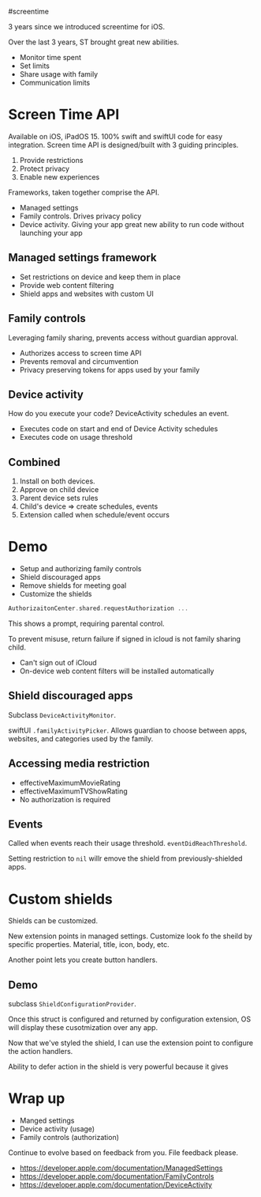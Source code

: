 #screentime

3 years since we introduced screentime for iOS.

Over the last 3 years, ST brought great new abilities.

* Monitor time spent
* Set limits
* Share usage with family
* Communication limits

# Screen Time API
Available on iOS, iPadOS 15.
100% swift and swiftUI code for easy integration.
Screen time API is designed/built with 3 guiding principles.

1.  Provide restrictions
2.  Protect privacy
3.  Enable new experiences

Frameworks, taken together comprise the API.

* Managed settings
* Family controls.  Drives privacy policy
* Device activity.  Giving your app great new ability to run code without launching your app

## Managed settings framework
* Set restrictions on device and keep them in place
* Provide web content filtering
* Shield apps and websites with custom UI

## Family controls
Leveraging family sharing, prevents access without guardian approval.

* Authorizes access to screen time API
* Prevents removal and circumvention
* Privacy preserving tokens for apps used by your family

## Device activity
How do you execute your code?  DeviceActivity schedules an event.
* Executes code on start and end of Device Activity schedules
* Executes code on usage threshold

## Combined
1.  Install on both devices. 
2.  Approve on child device
3.  Parent device sets rules
4.  Child's device => create schedules, events
5.  Extension called when schedule/event occurs

# Demo
* Setup and authorizing family controls
* Shield discouraged apps
* Remove shields for meeting goal
* Customize the shields

```swift
AuthorizaitonCenter.shared.requestAuthorization ...
```

This shows a prompt, requiring parental control.

To prevent misuse, return failure if signed in icloud is not family sharing child.

* Can't sign out of iCloud
* On-device web content filters will be installed automatically

## Shield discouraged apps
Subclass `DeviceActivityMonitor`.  

swiftUI `.familyActivityPicker`.  Allows guardian to choose between apps, websites, and categories used by the family.

## Accessing media restriction
* effectiveMaximumMovieRating
* effectiveMaximumTVShowRating
* No authorization is required

## Events
Called when events reach their usage threshold.  `eventDidReachThreshold`.  

Setting restriction to `nil` willr emove the shield from previously-shielded apps.

# Custom shields
Shields can be customized.  

New extension points in managed settings.  Customize look fo the sheild by specific properties.  Material, title, icon, body, etc.

Another point lets you create button handlers.

## Demo
subclass `ShieldConfigurationProvider`.  

Once this struct is configured and returned by configuration extension, OS will display these cusotmization over any app.

Now that we've styled the shield, I can use the extension point to configure the action handlers.  

Ability to defer action in the shield is very powerful because it gives 

# Wrap up
* Manged settings
* Device activity (usage)
* Family controls (authorization)

Continue to evolve based on feedback from you.  File feedback please.

* https://developer.apple.com/documentation/ManagedSettings
* https://developer.apple.com/documentation/FamilyControls
* https://developer.apple.com/documentation/DeviceActivity






